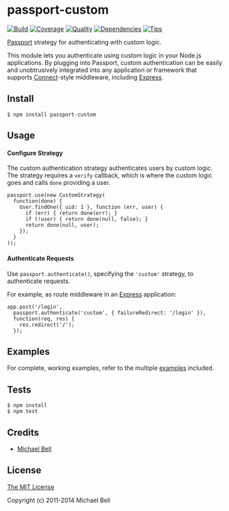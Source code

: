 # passport-custom

[![Build](https://travis-ci.org/mbell8903/passport-custom.png)](https://travis-ci.org/mbell8903/passport-custom)
[![Coverage](https://coveralls.io/repos/mbell8903/passport-custom/badge.png)](https://coveralls.io/r/mbell8903/passport-custom)
[![Quality](https://codeclimate.com/github/mbell8903/passport-custom.png)](https://codeclimate.com/github/mbell8903/passport-custom)
[![Dependencies](https://david-dm.org/mbell8903/passport-custom.png)](https://david-dm.org/mbell8903/passport-custom)
[![Tips](http://img.shields.io/gittip/mbell8903.png)](https://www.gittip.com/mbell8903/)


[Passport](http://passportjs.org/) strategy for authenticating with custom logic.

This module lets you authenticate using custom logic in your Node.js
applications.  By plugging into Passport, custom authentication can be easily and
unobtrusively integrated into any application or framework that supports
[Connect](http://www.senchalabs.org/connect/)-style middleware, including
[Express](http://expressjs.com/).

## Install

    $ npm install passport-custom

## Usage

#### Configure Strategy

The custom authentication strategy authenticates users by custom logic.
The strategy requires a `verify` callback, which is where the custom
logic goes and calls `done` providing a user.

    passport.use(new CustomStrategy(
      function(done) {
        User.findOne({ uid: 1 }, function (err, user) {
          if (err) { return done(err); }
          if (!user) { return done(null, false); }
          return done(null, user);
        });
      }
    ));

#### Authenticate Requests

Use `passport.authenticate()`, specifying the `'custom'` strategy, to
authenticate requests.

For example, as route middleware in an [Express](http://expressjs.com/)
application:

    app.post('/login', 
      passport.authenticate('custom', { failureRedirect: '/login' }),
      function(req, res) {
        res.redirect('/');
      });

## Examples

For complete, working examples, refer to the multiple [examples](https://github.com/mbell8903/passport-custom/tree/master/examples) included.

## Tests

    $ npm install
    $ npm test

## Credits

  - [Michael Bell](http://github.com/mbell8903)

## License

[The MIT License](http://opensource.org/licenses/MIT)

Copyright (c) 2011-2014 Michael Bell

